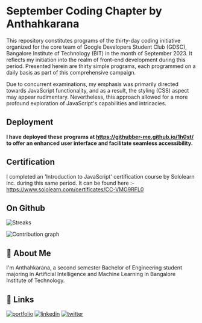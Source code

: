 

# September Coding Chapter by Anthahkarana

This repository constitutes programs of the thirty-day coding initiative organized for the core team of Google Developers Student Club (GDSC), Bangalore Institute of Technology (BIT) in the month of September 2023. It reflects my initiation into the realm of front-end development during this period. Presented herein are thirty simple programs, each programmed on a daily basis as part of this comprehensive campaign.

Due to concurrent examinations, my emphasis was primarily directed towards JavaScript functionality, and as a result, the styling (CSS) aspect may appear rudimentary. Nevertheless, this approach allowed for a more profound exploration of JavaScript's capabilities and intricacies.





## Deployment

**I have deployed these programs at https://githubber-me.github.io/1h0st/  to offer an enhanced user interface and facilitate seamless accessibility.**
## Certification

I completed an 'Introduction to JavaScript' certification course by Sololearn inc. during this same period. It can be found here :- https://www.sololearn.com/certificates/CC-VMO9RFL0
## On Github

![Streaks](https://github.com/githubber-me/day30/assets/100427124/58d9e4c9-77e9-4da2-8f34-adefeab4b21d)

![Contribution graph](https://github.com/githubber-me/day30/assets/100427124/412b3b5b-7c1b-463f-af9a-898e0de6c343)

## 🚀 About Me
I'm Anthahkarana, a second semester Bachelor of Engineering student majoring in Artificial Intelligence and Machine Learning in Bangalore Institute of Technology.

## 🔗 Links
[![portfolio](https://img.shields.io/badge/my_portfolio-000?style=for-the-badge&logo=ko-fi&logoColor=white)](https://anthahkarana.live)
[![linkedin](https://img.shields.io/badge/linkedin-0A66C2?style=for-the-badge&logo=linkedin&logoColor=white)](https://www.linkedin.com/in/anthahkarana)
[![twitter](https://img.shields.io/badge/twitter-1DA1F2?style=for-the-badge&logo=twitter&logoColor=white)](https://twitter.com/me_minchu)
